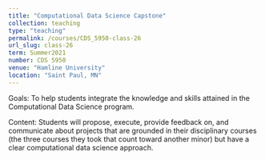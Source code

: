 ```yaml
---
title: "Computational Data Science Capstone"
collection: teaching
type: "teaching"
permalink: /courses/CDS_5950-class-26
url_slug: class-26
term: Summer2021
number: CDS 5950
venue: "Hamline University"
location: "Saint Paul, MN"
---
```


Goals: To help students integrate the knowledge and skills attained in the Computational Data Science program.

Content: Students will propose, execute, provide feedback on, and communicate about projects that are grounded in their disciplinary courses (the three courses they took that count toward another minor) but have a clear computational data science approach.
